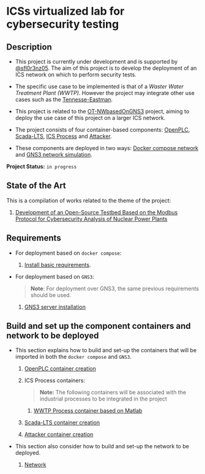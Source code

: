 # ICSs virtualized lab for cybersecurity testing

## Description

- This project is currently under development and is supported by [@sfl0r3nz05](sfigueroa@ceit.es). The aim of this project is to develop the deployment of an ICS network on which to perform security tests.

- The specific use case to be implemented is that of a *Waster Water Treatment Plant (WWTP)*. However the project may integrate other use cases such as the [Tennesse-Eastman](http://depts.washington.edu/control/LARRY/TE/download.html).

- This project is related to the [OT-NWbasedOnGNS3](https://github.com/sfl0r3nz05/OT-NWbasedOnGNS3) project, aiming to deploy the use case of this project on a larger ICS network.

- The project consists of four container-based components: [OpenPLC](https://github.com/thiagoralves/OpenPLC_v3), [Scada-LTS](https://github.com/SCADA-LTS/Scada-LTS), [ICS Process]() and [Attacker]().

- These components are deployed in two ways: [Docker compose network]() and [GNS3 network simulation]().

**Project Status:** `in progress`

## State of the Art

This is a compilation of works related to the theme of the project:

  1. [Development of an Open-Source Testbed Based on the Modbus Protocol for Cybersecurity Analysis of Nuclear Power Plants](./StateofArt/applsci-12-07942.pdf)

## Requirements

- For deployment based on `docker compose`:

  1. [Install basic requirements](./documentation/Requirements/basic-requirements.md).

- For deployment based on `GNS3`:

  > **Note**: For deployment over GNS3, the same previous requirements should be used.

  1. [GNS3 server installation](./documentation/Requirements/gns3.md)

## Build and set up the component containers and network to be deployed

- This section explains how to build and set-up the containers that will be imported in both the `docker compose` and `GNS3`.

  1. [OpenPLC container creation](./documentation/Components/OpenPLC.md)

  2. ICS Process containers:

      > **Note:** The following containers will be associated with the industrial processes to be integrated in the project

       1. [WWTP Process container based on Matlab](./documentation/Components/Matlab.md)

  3. [Scada-LTS container creation](./documentation/Components/Scada-LTS.md)
  4. [Attacker container creation](./documentation/Components/Attacker.md)

- This section also consider how to build and set-up the network to be deployed.

  1. [Network](./documentation/Components/Network.md)
